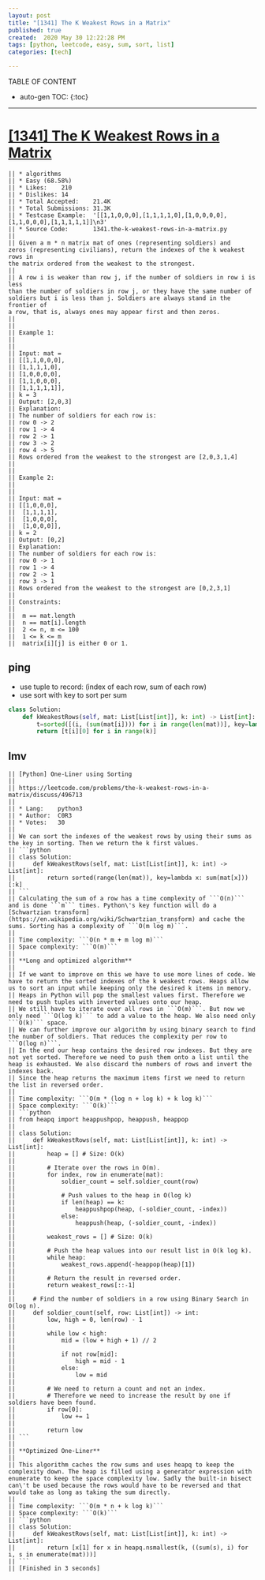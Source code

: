 ```yaml
---
layout: post
title: "[1341] The K Weakest Rows in a Matrix"
published: true
created:  2020 May 30 12:22:28 PM
tags: [python, leetcode, easy, sum, sort, list]
categories: [tech]

---
```


TABLE OF CONTENT

* auto-gen TOC:
{:toc}

- - -

# [[1341] The K Weakest Rows in a Matrix](https://leetcode.com/problems/the-k-weakest-rows-in-a-matrix/description/)

    || * algorithms
    || * Easy (68.58%)
    || * Likes:    210
    || * Dislikes: 14
    || * Total Accepted:    21.4K
    || * Total Submissions: 31.3K
    || * Testcase Example:  '[[1,1,0,0,0],[1,1,1,1,0],[1,0,0,0,0],[1,1,0,0,0],[1,1,1,1,1]]\n3'
    || * Source Code:       1341.the-k-weakest-rows-in-a-matrix.py
    || 
    || Given a m * n matrix mat of ones (representing soldiers) and
    zeros (representing civilians), return the indexes of the k weakest rows in
    the matrix ordered from the weakest to the strongest.
    || 
    || A row i is weaker than row j, if the number of soldiers in row i is less
    than the number of soldiers in row j, or they have the same number of
    soldiers but i is less than j. Soldiers are always stand in the frontier of
    a row, that is, always ones may appear first and then zeros.
    || 
    ||  
    || Example 1:
    || 
    || 
    || Input: mat = 
    || [[1,1,0,0,0],
    || ⁠[1,1,1,1,0],
    || ⁠[1,0,0,0,0],
    || ⁠[1,1,0,0,0],
    || ⁠[1,1,1,1,1]], 
    || k = 3
    || Output: [2,0,3]
    || Explanation: 
    || The number of soldiers for each row is: 
    || row 0 -> 2 
    || row 1 -> 4 
    || row 2 -> 1 
    || row 3 -> 2 
    || row 4 -> 5 
    || Rows ordered from the weakest to the strongest are [2,0,3,1,4]
    || 
    || 
    || Example 2:
    || 
    || 
    || Input: mat = 
    || [[1,0,0,0],
    ||  [1,1,1,1],
    ||  [1,0,0,0],
    ||  [1,0,0,0]], 
    || k = 2
    || Output: [0,2]
    || Explanation: 
    || The number of soldiers for each row is: 
    || row 0 -> 1 
    || row 1 -> 4 
    || row 2 -> 1 
    || row 3 -> 1 
    || Rows ordered from the weakest to the strongest are [0,2,3,1]
    ||  
    || Constraints:
    || 
    || 	m == mat.length
    || 	n == mat[i].length
    || 	2 <= n, m <= 100
    || 	1 <= k <= m
    || 	matrix[i][j] is either 0 or 1.

## ping

* use tuple to record: (index of each row, sum of each row)
* use sort with key to sort per sum

```python
class Solution:
    def kWeakestRows(self, mat: List[List[int]], k: int) -> List[int]:
        t=sorted([(i, (sum(mat[i]))) for i in range(len(mat))], key=lambda x: x[1])
        return [t[i][0] for i in range(k)]
```

## lmv

    || [Python] One-Liner using Sorting
    || 
    || https://leetcode.com/problems/the-k-weakest-rows-in-a-matrix/discuss/496713
    || 
    || * Lang:    python3
    || * Author:  C0R3
    || * Votes:   30
    || 
    || We can sort the indexes of the weakest rows by using their sums as the key in sorting. Then we return the k first values.
    || ```python
    || class Solution:
    ||     def kWeakestRows(self, mat: List[List[int]], k: int) -> List[int]:
    ||         return sorted(range(len(mat)), key=lambda x: sum(mat[x]))[:k]
    || ```
    || Calculating the sum of a row has a time complexity of ```O(n)``` and is done ```m``` times. Python\'s key function will do a [Schwartzian transform](https://en.wikipedia.org/wiki/Schwartzian_transform) and cache the sums. Sorting has a complexity of ```O(m log m)```.
    || 
    || Time complexity: ```O(n * m + m log m)```
    || Space complexity: ```O(m)```
    || 
    || **Long and optimized algorithm**
    || 
    || If we want to improve on this we have to use more lines of code. We have to return the sorted indexes of the k weakest rows. Heaps allow us to sort an input while keeping only the desired k items in memory.
    || Heaps in Python will pop the smallest values first. Therefore we need to push tuples with inverted values onto our heap.
    || We still have to iterate over all rows in ```O(m)```. But now we only need ```O(log k)``` to add a value to the heap. We also need only ```O(k)``` space.
    || We can further improve our algorithm by using binary search to find the number of soldiers. That reduces the complexity per row to ```O(log n)```.
    || In the end our heap contains the desired row indexes. But they are not yet sorted. Therefore we need to push them onto a list until the heap is exhausted. We also discard the numbers of rows and invert the indexes back.
    || Since the heap returns the maximum items first we need to return the list in reversed order.
    || 
    || Time complexity: ```O(m * (log n + log k) + k log k)```
    || Space complexity: ```O(k)```
    || ```python
    || from heapq import heappushpop, heappush, heappop
    || 
    || class Solution:
    ||     def kWeakestRows(self, mat: List[List[int]], k: int) -> List[int]:
    ||         heap = [] # Size: O(k)
    ||         
    ||         # Iterate over the rows in O(m).
    ||         for index, row in enumerate(mat):
    ||             soldier_count = self.soldier_count(row)
    ||             
    ||             # Push values to the heap in O(log k)
    ||             if len(heap) == k:
    ||                 heappushpop(heap, (-soldier_count, -index))
    ||             else:
    ||                 heappush(heap, (-soldier_count, -index))
    ||         
    ||         weakest_rows = [] # Size: O(k)
    ||         
    ||         # Push the heap values into our result list in O(k log k).
    ||         while heap:
    ||             weakest_rows.append(-heappop(heap)[1])
    ||         
    ||         # Return the result in reversed order.
    ||         return weakest_rows[::-1]
    ||     
    ||     # Find the number of soldiers in a row using Binary Search in O(log n).
    ||     def soldier_count(self, row: List[int]) -> int:
    ||         low, high = 0, len(row) - 1
    || 
    ||         while low < high:
    ||             mid = (low + high + 1) // 2
    || 
    ||             if not row[mid]:
    ||                 high = mid - 1
    ||             else:
    ||                 low = mid
    || 
    ||         # We need to return a count and not an index.
    ||         # Therefore we need to increase the result by one if soldiers have been found.
    ||         if row[0]:
    ||             low += 1
    ||         
    ||         return low
    || ```
    || 
    || **Optimized One-Liner**
    || 
    || This algorithm caches the row sums and uses heapq to keep the complexity down. The heap is filled using a generator expression with enumerate to keep the space complexity low. Sadly the built-in bisect can\'t be used because the rows would have to be reversed and that would take as long as taking the sum directly.
    || 
    || Time complexity: ```O(m * n + k log k)```
    || Space complexity: ```O(k)```
    || ```python
    || class Solution:
    ||     def kWeakestRows(self, mat: List[List[int]], k: int) -> List[int]:
    ||         return [x[1] for x in heapq.nsmallest(k, ((sum(s), i) for i, s in enumerate(mat)))]
    || ```
    || [Finished in 3 seconds]

